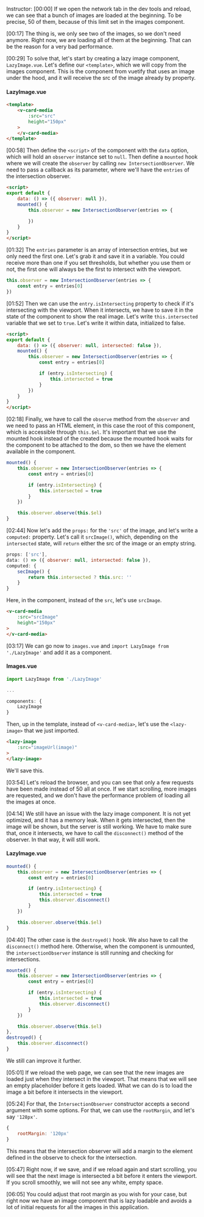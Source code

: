 Instructor: [00:00] If we open the network tab in the dev tools and reload, we can see that a bunch of images are loaded at the beginning. To be precise, 50 of them, because of this limit set in the images component.

[00:17] The thing is, we only see two of the images, so we don't need anymore. Right now, we are loading all of them at the beginning. That can be the reason for a very bad performance.

[00:29] To solve that, let's start by creating a lazy image component, `LazyImage.vue`. Let's define our `<template>`, which we will copy from the images component. This is the component from vuetify that uses an image under the hood, and it will receive the src of the image already by property.

#### LazyImage.vue
```html
<template>
    <v-card-media
        :src="src"
        height="150px"
    >
    </v-card-media>
</template>
```

[00:58] Then define the `<script>` of the component with the `data` option, which will hold an `observer` instance set to `null`. Then define a `mounted` hook where we will create the `observer` by calling `new IntersectionObserver`. We need to pass a callback as its parameter, where we'll have the `entries` of the intersection observer.

```html
<script>
export default {
    data: () => ({ observer: null }),
    mounted() {
        this.observer = new IntersectionObserver(entries => {

        })
    }
}
</script>
```

[01:32] The `entries` parameter is an array of intersection entries, but we only need the first one. Let's grab it and save it in a variable. You could receive more than one if you set thresholds, but whether you use them or not, the first one will always be the first to intersect with the viewport.

```javascript
this.observer = new IntersectionObserver(entries => {
    const entry = entries[0]
})
```

[01:52] Then we can use the `entry.isIntersecting` property to check if it's intersecting with the viewport. When it intersects, we have to save it in the state of the component to show the real image. Let's write `this.intersected` variable that we set to `true`. Let's write it within data, initialized to false.

```html
<script>
export default {
    data: () => ({ observer: null, intersected: false }),
    mounted() {
        this.observer = new IntersectionObserver(entries => {
            const entry = entries[0]

            if (entry.isIntersecting) {
                this.intersected = true
            }
        })
    }
}
</script>
```

[02:18] Finally, we have to call the `observe` method from the `observer` and we need to pass an HTML element, in this case the root of this component, which is accessible through `this.$el`. It's important that we use the mounted hook instead of the created because the mounted hook waits for the component to be attached to the dom, so then we have the element available in the component.

```javascript
mounted() {
    this.observer = new IntersectionObserver(entries => {
        const entry = entries[0]

        if (entry.isIntersecting) {
            this.intersected = true
        }
    })

    this.observer.observe(this.$el)
}
```

[02:44] Now let's add the `props:` for the `'src'` of the image, and let's write a `computed:` property. Let's call it `srcImage()`, which, depending on the `intersected` state, will `return` either the src of the image or an empty string. 

```javascript
props: ['src'],
data: () => ({ observer: null, intersected: false }),
computed: {
    secImage() {
        return this.intersected ? this.src: ''
    }
}
```

Here, in the component, instead of the `src`, let's use `srcImage`.

```html
<v-card-media
    :src="srcImage"
    height="150px"
>
</v-card-media>
```

[03:17] We can go now to `images.vue` and `import LazyImage from './LazyImage'` and add it as a component. 

#### Images.vue
```javascript
import LazyImage from './LazyImage'

...

components: {
    LazyImage
}
```

Then, up in the template, instead of `<v-card-media>`, let's use the `<lazy-image>` that we just imported. 

```html
<lazy-image
    :src="imageUrl(image)"
>
</lazy-image>
```

We'll save this.

[03:54] Let's reload the browser, and you can see that only a few requests have been made instead of 50 all at once. If we start scrolling, more images are requested, and we don't have the performance problem of loading all the images at once.

[04:14] We still have an issue with the lazy image component. It is not yet optimized, and it has a memory leak. When it gets intersected, then the image will be shown, but the server is still working. We have to make sure that, once it intersects, we have to call the `disconnect()` method of the observer. In that way, it will still work.

#### LazyImage.vue
```javascript
mounted() {
    this.observer = new IntersectionObserver(entries => {
        const entry = entries[0]

        if (entry.isIntersecting) {
            this.intersected = true
            this.observer.disconnect()
        }
    })

    this.observer.observe(this.$el)
}
```

[04:40] The other case is the `destroyed()` hook. We also have to call the `disconnect()` method here. Otherwise, when the component is unmounted, the `intersectionObserver` instance is still running and checking for intersections. 

```javascript
mounted() {
    this.observer = new IntersectionObserver(entries => {
        const entry = entries[0]

        if (entry.isIntersecting) {
            this.intersected = true
            this.observer.disconnect()
        }
    })

    this.observer.observe(this.$el)
},
destroyed() {
    this.observer.disconnect()
}
```

We still can improve it further.

[05:01] If we reload the web page, we can see that the new images are loaded just when they intersect in the viewport. That means that we will see an empty placeholder before it gets loaded. What we can do is to load the image a bit before it intersects in the viewport.

[05:24] For that, the `IntersectionObserver` constructor accepts a second argument with some options. For that, we can use the `rootMargin`, and let's say `'128px'`. 

```javascript
{
    rootMargin: '120px'
}
```

This means that the intersection observer will add a margin to the element defined in the observe to check for the intersection.

[05:47] Right now, if we save, and if we reload again and start scrolling, you will see that the next image is intersected a bit before it enters the viewport. If you scroll smoothly, we will not see any white, empty space.

[06:05] You could adjust that root margin as you wish for your case, but right now we have an image component that is lazy loadable and avoids a lot of initial requests for all the images in this application.